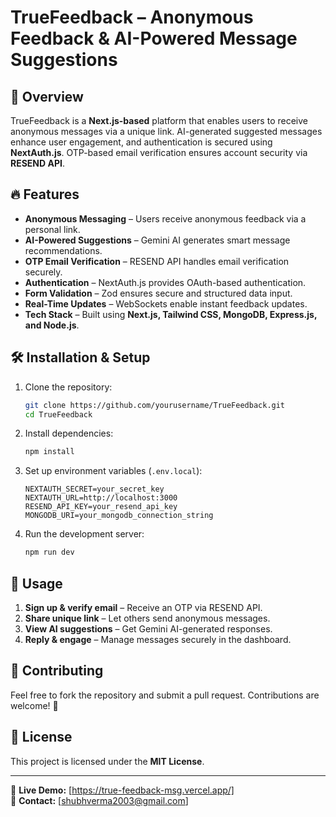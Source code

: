 # TrueFeedback – Anonymous Feedback & AI-Powered Message Suggestions

## 🚀 Overview
TrueFeedback is a **Next.js-based** platform that enables users to receive anonymous messages via a unique link. AI-generated suggested messages enhance user engagement, and authentication is secured using **NextAuth.js**. OTP-based email verification ensures account security via **RESEND API**.

## 🔥 Features
- **Anonymous Messaging** – Users receive anonymous feedback via a personal link.
- **AI-Powered Suggestions** – Gemini AI generates smart message recommendations.
- **OTP Email Verification** – RESEND API handles email verification securely.
- **Authentication** – NextAuth.js provides OAuth-based authentication.
- **Form Validation** – Zod ensures secure and structured data input.
- **Real-Time Updates** – WebSockets enable instant feedback updates.
- **Tech Stack** – Built using **Next.js, Tailwind CSS, MongoDB, Express.js, and Node.js**.

## 🛠️ Installation & Setup
1. Clone the repository:
   ```sh
   git clone https://github.com/yourusername/TrueFeedback.git
   cd TrueFeedback
   ```
2. Install dependencies:
   ```sh
   npm install
   ```
3. Set up environment variables (`.env.local`):
   ```env
   NEXTAUTH_SECRET=your_secret_key
   NEXTAUTH_URL=http://localhost:3000
   RESEND_API_KEY=your_resend_api_key
   MONGODB_URI=your_mongodb_connection_string
   ```
4. Run the development server:
   ```sh
   npm run dev
   ```

## 🎯 Usage
1. **Sign up & verify email** – Receive an OTP via RESEND API.
2. **Share unique link** – Let others send anonymous messages.
3. **View AI suggestions** – Get Gemini AI-generated responses.
4. **Reply & engage** – Manage messages securely in the dashboard.

## 📌 Contributing
Feel free to fork the repository and submit a pull request. Contributions are welcome! 🚀

## 📜 License
This project is licensed under the **MIT License**.

---

🔗 **Live Demo:** [https://true-feedback-msg.vercel.app/]  
📧 **Contact:** [shubhverma2003@gmail.com]
